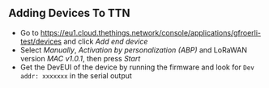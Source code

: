 ## Adding Devices To TTN

 * Go to
   https://eu1.cloud.thethings.network/console/applications/gfroerli-test/devices
   and click *Add end device*
 * Select *Manually*, *Activation by personalization (ABP)* and LoRaWAN version
   *MAC v1.0.1*, then press *Start* 
 * Get the DevEUI of the device by running the firmware and look for
   `Dev addr: xxxxxxx` in the serial output
